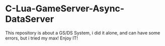 # C-Lua-GameServer-Async-DataServer
This repository is about a  GS/DS System, i did it alone, and can have some errors, but i tried my max! Enjoy IT!
